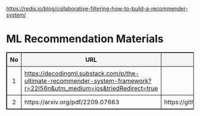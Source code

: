 https://redis.io/blog/collaborative-filtering-how-to-build-a-recommender-system/
<!DOCTYPE html>
<html lang="en">
<head>
    <meta charset="UTF-8">
    <meta name="viewport" content="width=device-width, initial-scale=1.0">
</head>
<body>
    <h1>ML Recommendation Materials</h1>
    <table style="width: 100%; border: 1px solid black; border-collapse: collapse;">
        <thead>
            <tr style="background-color: #f4f4f4;">
                <th style="border: 1px solid black; padding: 8px;">No</th>
                <th style="border: 1px solid black; padding: 8px;">URL</th>
                <th style="border: 1px solid black; padding: 8px;">Comments</th>
            </tr>
        </thead>
        <tbody>
            <tr>
                <td style="border: 1px solid black; padding: 8px; text-align: center;">1</td>
                <td style="border: 1px solid black; padding: 8px;"><a href="https://example.com" target="_blank">https://decodingml.substack.com/p/the-ultimate-recommender-system-framework?r=22l56n&utm_medium=ios&triedRedirect=true</a></td>
                <td style="border: 1px solid black; padding: 8px;"></td>
            </tr>
            <tr>
                <td style="border: 1px solid black; padding: 8px; text-align: center;">2</td>
                <td style="border: 1px solid black; padding: 8px;">https://arxiv.org/pdf/2209.07663</td>
                <td style="border: 1px solid black; padding: 8px;">https://github.com/bytedance/monolith</td>
            </tr>
        </tbody>
    </table>
</body>
</html>
